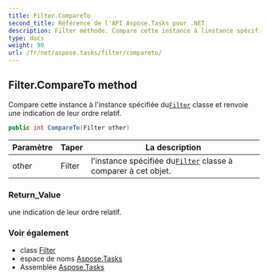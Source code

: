 ```yaml
---
title: Filter.CompareTo
second_title: Référence de l'API Aspose.Tasks pour .NET
description: Filter méthode. Compare cette instance à linstance spécifiée duFilter classe et renvoie une indication de leur ordre relatif.
type: docs
weight: 90
url: /fr/net/aspose.tasks/filter/compareto/
---
```

## Filter.CompareTo method

Compare cette instance à l'instance spécifiée du[`Filter`](../) classe et renvoie une indication de leur ordre relatif.

```csharp
public int CompareTo(Filter other)
```

| Paramètre | Taper | La description |
| --- | --- | --- |
| other | Filter | l'instance spécifiée du[`Filter`](../) classe à comparer à cet objet. |

### Return_Value

une indication de leur ordre relatif.

### Voir également

* class [Filter](../)
* espace de noms [Aspose.Tasks](../../filter/)
* Assemblée [Aspose.Tasks](../../../)


